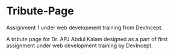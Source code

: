 # Tribute-Page

Assignment 1 under web development training from DevIncept.

A tribute page for Dr. APJ Abdul Kalam designed as a part of first assignment under web development training by DevIncept.
